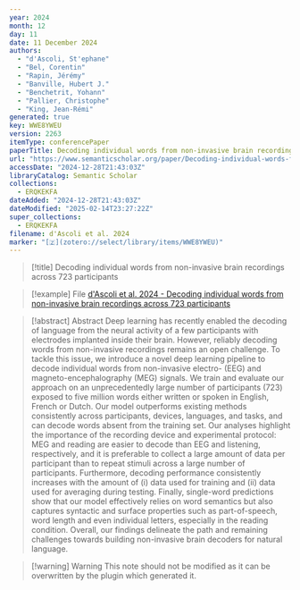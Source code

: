 ```yaml
---
year: 2024
month: 12
day: 11
date: 11 December 2024
authors:
  - "d'Ascoli, St'ephane"
  - "Bel, Corentin"
  - "Rapin, Jérémy"
  - "Banville, Hubert J."
  - "Benchetrit, Yohann"
  - "Pallier, Christophe"
  - "King, Jean-Rémi"
generated: true
key: WWE8YWEU
version: 2263
itemType: conferencePaper
paperTitle: Decoding individual words from non-invasive brain recordings across 723 participants
url: "https://www.semanticscholar.org/paper/Decoding-individual-words-from-non-invasive-brain-d'Ascoli-Bel/c81f6c09a99f8fa978be184982d9407202d3439b"
accessDate: "2024-12-28T21:43:03Z"
libraryCatalog: Semantic Scholar
collections:
  - ERQKEKFA
dateAdded: "2024-12-28T21:43:03Z"
dateModified: "2025-02-14T23:27:22Z"
super_collections:
  - ERQKEKFA
filename: d'Ascoli et al. 2024
marker: "[🇿](zotero://select/library/items/WWE8YWEU)"
---
```


> [!title] Decoding individual words from non-invasive brain recordings across 723 participants

> [!example] File
> [d'Ascoli et al. 2024 - Decoding individual words from non-invasive brain recordings across 723 participants](/Papers/PDFs/d'Ascoli%20et%20al.%202024%20-%20Decoding%20individual%20words%20from%20non-invasive%20brain%20recordings%20across%20723%20participants.pdf)

> [!abstract] Abstract
> Deep learning has recently enabled the decoding of language from the neural activity of a few participants with electrodes implanted inside their brain. However, reliably decoding words from non-invasive recordings remains an open challenge. To tackle this issue, we introduce a novel deep learning pipeline to decode individual words from non-invasive electro- (EEG) and magneto-encephalography (MEG) signals. We train and evaluate our approach on an unprecedentedly large number of participants (723) exposed to five million words either written or spoken in English, French or Dutch. Our model outperforms existing methods consistently across participants, devices, languages, and tasks, and can decode words absent from the training set. Our analyses highlight the importance of the recording device and experimental protocol: MEG and reading are easier to decode than EEG and listening, respectively, and it is preferable to collect a large amount of data per participant than to repeat stimuli across a large number of participants. Furthermore, decoding performance consistently increases with the amount of (i) data used for training and (ii) data used for averaging during testing. Finally, single-word predictions show that our model effectively relies on word semantics but also captures syntactic and surface properties such as part-of-speech, word length and even individual letters, especially in the reading condition. Overall, our findings delineate the path and remaining challenges towards building non-invasive brain decoders for natural language.

>[!warning] Warning
> This note should not be modified as it can be overwritten by the plugin which generated it.

